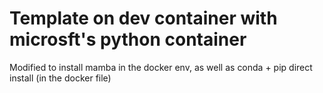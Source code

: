 # Template on dev container with microsft's python container

Modified to install mamba in the docker env, as well as conda + pip direct install (in the docker file)